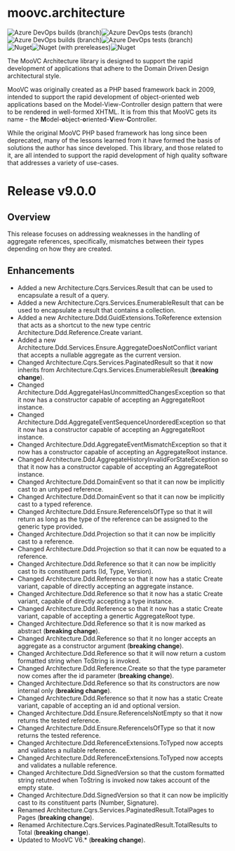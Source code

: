 # moovc.architecture

<img alt="Azure DevOps builds (branch)" src="https://img.shields.io/azure-devops/build/vmartinspaul/MooVC/3/master?label=master&style=plastic" /><img alt="Azure DevOps tests (branch)" src="https://img.shields.io/azure-devops/tests/vmartinspaul/MooVC/3/master?label=Tests%20%28master%29&style=plastic" /><BR /><img alt="Azure DevOps builds (branch)" src="https://img.shields.io/azure-devops/build/vmartinspaul/MooVC/3/develop?label=develop&style=plastic" /><img alt="Azure DevOps tests (branch)" src="https://img.shields.io/azure-devops/tests/vmartinspaul/MooVC/3/develop?label=Tests%20%28develop%29&style=plastic" /><BR /><img alt="Nuget" src="https://img.shields.io/nuget/v/moovc.architecture?style=plastic" /><img alt="Nuget (with prereleases)" src="https://img.shields.io/nuget/vpre/moovc.architecture?style=plastic" /><img alt="Nuget" src="https://img.shields.io/nuget/dt/moovc.architecture?style=plastic" />

The MooVC Architecture library is designed to support the rapid development of applications that adhere to the Domain Driven Design architectural style.

MooVC was originally created as a PHP based framework back in 2009, intended to support the rapid development of object-oriented web applications based on the Model-View-Controller design pattern that were to be rendered in well-formed XHTML.  It is from this that MooVC gets its name - the <b>M</b>odel-<b>o</b>bject-<b>o</b>riented-<b>V</b>iew-<b>C</b>ontroller.

While the original MooVC PHP based framework has long since been deprecated, many of the lessons learned from it have formed the basis of solutions the author has since developed.  This library, and those related to it, are all intended to support the rapid development of high quality software that addresses a variety of use-cases.

# Release v9.0.0

## Overview

This release focuses on addressing weaknesses in the handling of aggregate references, specifically, mismatches between their types depending on how they are created.

## Enhancements

- Added a new Architecture.Cqrs.Services.Result that can be used to encapsulate a result of a query.
- Added a new Architecture.Cqrs.Services.EnumerableResult that can be used to encapsulate a result that contains a collection.
- Added a new Architecture.Ddd.GuidExtensions.ToReference extension that acts as a shortcut to the new type centric Architecture.Ddd.Reference.Create variant. 
- Added a new Architecture.Ddd.Services.Ensure.AggregateDoesNotConflict variant that accepts a nullable aggregate as the current version.
- Changed Architecture.Cqrs.Services.PaginatedResult so that it now inherits from Architecture.Cqrs.Services.EnumerableResult (**breaking change**).
- Changed Architecture.Ddd.AggregateHasUncommittedChangesException so that it now has a constructor capable of accepting an AggregateRoot instance.
- Changed Architecture.Ddd.AggregateEventSequenceUnorderedException so that it now has a constructor capable of accepting an AggregateRoot instance.
- Changed Architecture.Ddd.AggregateEventMismatchException so that it now has a constructor capable of accepting an AggregateRoot instance.
- Changed Architecture.Ddd.AggregateHistoryInvalidForStateException so that it now has a constructor capable of accepting an AggregateRoot instance.
- Changed Architecture.Ddd.DomainEvent so that it can now be implicitly cast to an untyped reference.
- Changed Architecture.Ddd.DomainEvent<TAggregate> so that it can now be implicitly cast to a typed reference.
- Changed Architecture.Ddd.Ensure.ReferenceIsOfType so that it will return as long as the type of the reference can be assigned to the generic type provided.
- Changed Architecture.Ddd.Projection so that it can now be implicitly cast to a reference.
- Changed Architecture.Ddd.Projection so that it can now be equated to a reference.
- Changed Architecture.Ddd.Reference so that it can now be implicitly cast to its constituent parts (Id, Type, Version).
- Changed Architecture.Ddd.Reference so that it now has a static Create variant, capable of directly accepting an aggregate instance.
- Changed Architecture.Ddd.Reference so that it now has a static Create variant, capable of directly accepting a type instance.
- Changed Architecture.Ddd.Reference so that it now has a static Create variant, capable of accepting a genertic AggregateRoot type.
- Changed Architecture.Ddd.Reference so that it is now marked as abstract (**breaking change**).
- Changed Architecture.Ddd.Reference so that it no longer accepts an aggregate as a constructor argument (**breaking change**).
- Changed Architecture.Ddd.Reference so that it will now return a custom formatted string when ToString is invoked.
- Changed Architecture.Ddd.Reference.Create so that the type parameter now comes after the id parameter (**breaking change**).
- Changed Architecture.Ddd.Reference<TAggregate> so that its constructors are now internal only  (**breaking change**).
- Changed Architecture.Ddd.Reference<TAggregate> so that it now has a static Create variant, capable of accepting an id and optional version.
- Changed Architecture.Ddd.Ensure.ReferenceIsNotEmpty so that it now returns the tested reference.
- Changed Architecture.Ddd.Ensure.ReferenceIsOfType so that it now returns the tested reference.
- Changed Architecture.Ddd.ReferenceExtensions.ToTyped now accepts and validates a nullable reference.
- Changed Architecture.Ddd.ReferenceExtensions.ToTyped now accepts and validates a nullable reference.
- Changed Architecture.Ddd.SignedVersion so that the custom formatted string retutned when ToString is invoked now takes account of the empty state.
- Changed Architecture.Ddd.SignedVersion so that it can now be implicitly cast to its constituent parts (Number, Signature).
- Renamed Architecture.Cqrs.Services.PaginatedResult.TotalPages to Pages (**breaking change**).
- Renamed Architecture.Cqrs.Services.PaginatedResult.TotalResults to Total (**breaking change**).
- Updated to MooVC V6.* (**breaking change**).
